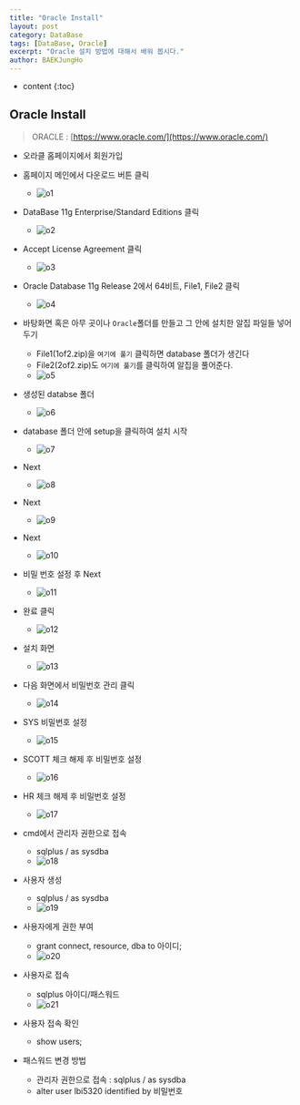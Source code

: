 ```yaml
---
title: "Oracle Install"
layout: post
category: DataBase
tags: [DataBase, Oracle]
excerpt: "Oracle 설치 방법에 대해서 배워 봅시다."
author: BAEKJungHo
---
```


* content
{:toc}

## Oracle Install

  > ORACLE : [https://www.oracle.com/](https://www.oracle.com/)

  - 오라클 홈페이지에서 회원가입

  - 홈페이지 메인에서 다운로드 버튼 클릭
    - ![o1](/images/posts/201905/o1.jpg)  

  - DataBase 11g Enterprise/Standard Editions 클릭
    - ![o2](/images/posts/201905/o2.jpg)  

  - Accept License Agreement 클릭
    - ![o3](/images/posts/201905/o3.jpg)  

  - Oracle Database 11g Release 2에서 64비트, File1, File2 클릭
    - ![o4](/images/posts/201905/o4.jpg)  

  - 바탕화면 혹은 아무 곳이나 `Oracle`폴더를 만들고 그 안에 설치한 알집 파일들 넣어두기
    - File1(1of2.zip)을 `여기에 풀기` 클릭하면 database 폴더가 생긴다
    - File2(2of2.zip)도 `여기에 풀기`를 클릭하여 알집을 풀어준다.
    - ![o5](/images/posts/201905/o5.jpg)  

  - 생성된 databse 폴더
    - ![o6](/images/posts/201905/o6.jpg)  

  - database 폴더 안에 setup을 클릭하여 설치 시작
    - ![o7](/images/posts/201905/o7.jpg)  

  - Next
    - ![o8](/images/posts/201905/o8.jpg)  

  - Next
    - ![o9](/images/posts/201905/o9.jpg)  

  - Next
    - ![o10](/images/posts/201905/o10.jpg)  

  - 비밀 번호 설정 후 Next
    - ![o11](/images/posts/201905/o11.jpg)

  - 완료 클릭
    - ![o12](/images/posts/201905/o12.jpg)   

  - 설치 화면
    - ![o13](/images/posts/201905/o13.jpg)   

  - 다음 화면에서 비밀번호 관리 클릭
    - ![o14](/images/posts/201905/o14.jpg)  

  - SYS 비밀번호 설정
    - ![o15](/images/posts/201905/o15.jpg)    

  - SCOTT 체크 해제 후 비밀번호 설정
    - ![o16](/images/posts/201905/o16.jpg)  

  - HR 체크 해제 후 비밀번호 설정
    - ![o17](/images/posts/201905/o17.jpg)  

  - cmd에서 관리자 권한으로 접속
    - sqlplus / as sysdba
    - ![o18](/images/posts/201905/o18.jpg)  

  - 사용자 생성
    - sqlplus / as sysdba
    - ![o19](/images/posts/201905/o19.jpg)  

  - 사용자에게 권한 부여
    - grant connect, resource, dba to 아이디;
    - ![o20](/images/posts/201905/o20.jpg)

  - 사용자로 접속
    - sqlplus 아이디/패스워드
    - ![o21](/images/posts/201905/o21.jpg)

  - 사용자 접속 확인
    - show users;

  - 패스워드 변경 방법
    - 관리자 권한으로 접속 : sqlplus / as sysdba
    - alter user lbi5320 identified by 비밀번호
